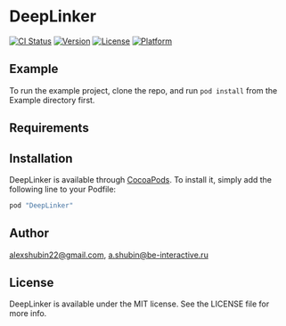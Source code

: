 # DeepLinker

[![CI Status](http://img.shields.io/travis/alexshubin22@gmail.com/DeepLinker.svg?style=flat)](https://travis-ci.org/alexshubin22@gmail.com/DeepLinker)
[![Version](https://img.shields.io/cocoapods/v/DeepLinker.svg?style=flat)](http://cocoapods.org/pods/DeepLinker)
[![License](https://img.shields.io/cocoapods/l/DeepLinker.svg?style=flat)](http://cocoapods.org/pods/DeepLinker)
[![Platform](https://img.shields.io/cocoapods/p/DeepLinker.svg?style=flat)](http://cocoapods.org/pods/DeepLinker)

## Example

To run the example project, clone the repo, and run `pod install` from the Example directory first.

## Requirements

## Installation

DeepLinker is available through [CocoaPods](http://cocoapods.org). To install
it, simply add the following line to your Podfile:

```ruby
pod "DeepLinker"
```

## Author

alexshubin22@gmail.com, a.shubin@be-interactive.ru

## License

DeepLinker is available under the MIT license. See the LICENSE file for more info.
